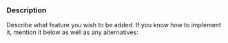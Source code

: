 ### Description

Describe what feature you wish to be added. If you know how to implement it, mention it below as well as any alternatives:
